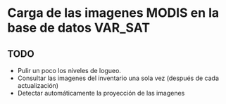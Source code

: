 # Carga de las imagenes MODIS en la base de datos VAR_SAT

## TODO

* Pulir un poco los niveles de logueo.
* Consultar las imagenes del inventario una sola vez (después de cada actualización)
* Detectar automáticamente la proyección de las imagenes
